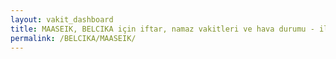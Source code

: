 ```yaml
---
layout: vakit_dashboard
title: MAASEIK, BELCIKA için iftar, namaz vakitleri ve hava durumu - ilçe/eyalet seç
permalink: /BELCIKA/MAASEIK/
---
```


<script type="text/javascript">
  var GLOBAL_COUNTRY = 'BELCIKA';
  var GLOBAL_CITY = 'MAASEIK';
  var GLOBAL_STATE = '';
  var lat = 72;
  var lon = 21;
</script>
